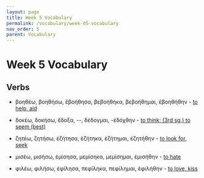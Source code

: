 ```yaml
---
layout: page
title: Week 5 Vocabulary
permalink: /vocabulary/week-05-vocabulary
nav_order: 5
parent: Vocabulary
---
```


# Week 5 Vocabulary

## Verbs

* βοηθέω, βοηθήσω, ἐβοήθησα, βεβοήθηκα, βεβοήθημαι, ἐβοηθήθην - [to help, aid](https://logeion.uchicago.edu/βοηθέω)

* δοκέω, δοκήσω, ἔδοξα, --, δέδογμαι, -ἐδόχθην - [to think; (3rd sg.) to seem (best)](https://logeion.uchicago.edu/δοκέω)

* ζητέω, ζητήσω, ἐζήτησα, ἐζήτηκα, ἐζήτημαι, ἐζητήθην - [to look for, seek](https://logeion.uchicago.edu/ζητέω)

* μισέω, μισήσω, ἐμίσησα, μεμίσηκα, μεμίσημαι, ἐμισήθην - [to hate](https://logeion.uchicago.edu/μισέω)

* φιλέω, φιλήσω, ἐφίλησα, πεφίληκα, πεφίλημαι, ἐφιλήθην - [to love, kiss](https://logeion.uchicago.edu/φιλέω)


